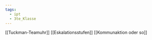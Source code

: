 ```yaml
---
tags:
  - ipt
  - 3te_Klasse
---
```

[[Tuckman-Teamuhr]]
[[Eskalationsstufen]]
[[Kommunaktion oder so]]